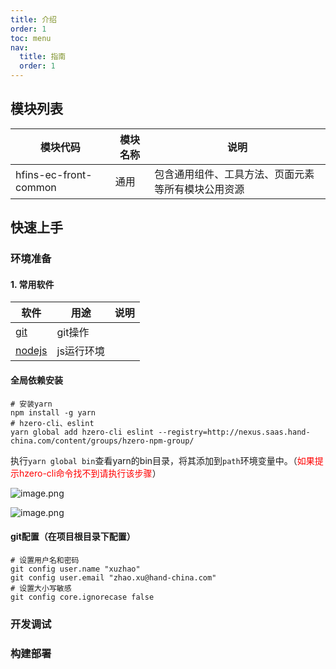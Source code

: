 ```yaml
---
title: 介绍
order: 1
toc: menu
nav:
  title: 指南
  order: 1
---
```


## 模块列表
模块代码 | 模块名称 | 说明
-----|-----|-----
hfins-ec-front-common | 通用 | 包含通用组件、工具方法、页面元素等所有模块公用资源

## 快速上手

### 环境准备

#### 1. 常用软件

软件 | 用途 | 说明
-----|-----|-----
[git](https://git-scm.com/) | git操作 | 
[nodejs](https://nodejs.org/en/) | js运行环境 | 

#### 全局依赖安装

```text
# 安装yarn
npm install -g yarn
# hzero-cli、eslint
yarn global add hzero-cli eslint --registry=http://nexus.saas.hand-china.com/content/groups/hzero-npm-group/
```

执行`yarn global bin`查看yarn的bin目录，将其添加到`path`环境变量中。（<font color="red">如果提示hzero-cli命令找不到请执行该步骤</font>）

![image.png](/hfins-ui/images/images/docs/guide/1601190230048-d3c26e5b-002d-4348-bea7-d78121d0acbd.png)

![image.png](/hfins-ui/images/images/docs/guide/1601190315493-b59e6781-97da-4a1a-a61c-03a7b868094e.png)

#### git配置（在项目根目录下配置）

```text
# 设置用户名和密码
git config user.name "xuzhao"
git config user.email "zhao.xu@hand-china.com"
# 设置大小写敏感
git config core.ignorecase false
```

### 开发调试

### 构建部署

